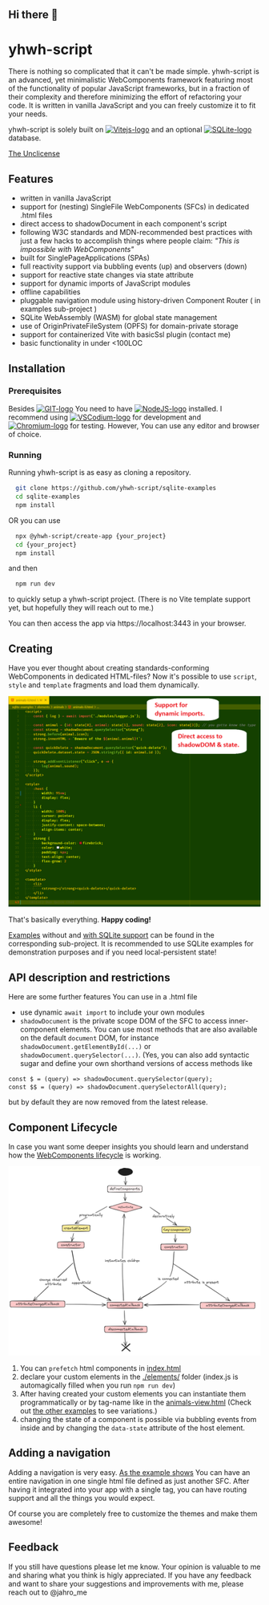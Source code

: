 ## Hi there 👋

# yhwh-script

There is nothing so complicated that it can't be made simple. yhwh-script is an advanced, yet minimalistic WebComponents framework featuring most of the functionality of popular JavaScript frameworks, but in a fraction of their complexity and therefore minimizing the effort of refactoring your code. It is written in vanilla JavaScript and you can freely customize it to fit your needs.

yhwh-script is solely built on <a title="Vite" href="https://vitejs.dev"><img height="20" alt="Vitejs-logo" src="https://vitejs.dev/logo.svg"></a> and an optional <a title="SQLite" href="https://sqlite.org/wasm"><img height="20" alt="SQLite-logo" src="https://sqlite.org/images/sqlite370_banner.gif"></a> database.

[The Unclicense](https://choosealicense.com/licenses/unlicense/)

## Features

- written in vanilla JavaScript
- support for (nesting) SingleFile WebComponents (SFCs) in dedicated .html files
- direct access to shadowDocument in each component's script
- following W3C standards and MDN-recommended best practices with just a few hacks to accomplish things where people claim: *"This is impossible with WebComponents"*
- built for SinglePageApplications (SPAs)
- full reactivity support via bubbling events (up) and observers (down)
- support for reactive state changes via state attribute
- support for dynamic imports of JavaScript modules
- offline capabilities
- pluggable navigation module using history-driven Component Router ( in examples sub-project )
- SQLite WebAssembly (WASM) for global state management
- use of OriginPrivateFileSystem (OPFS) for domain-private storage
- support for containerized Vite with basicSsl plugin (contact me)
- basic functionality in under <100LOC

## Installation

### Prerequisites

Besides <a title="git" href="https://git-scm.com"><img height="20" alt="GIT-logo" src="https://git-scm.com/images/logo@2x.png"></a> You need to have <a title="NodeJS" href="https://nodejs.org"><img height="20" alt="NodeJS-logo" src="https://www.vectorlogo.zone/logos/nodejs/nodejs-ar21.svg"></a> installed. I recommend using <a title="VSCodium" href="https://vscodium.com"><img height="20" alt="VSCodium-logo" src="https://vscodium.com/img/codium_cnl.svg"></a> for development and <a title="chromium" href="https://www.chromium.org/getting-involved/dev-channel/"><img height="20" alt="Chromium-logo" src="https://www.chromium.org/_assets/icon-chromium-96.png"></a> for testing. However, You can use any editor and browser of choice.

### Running 

Running yhwh-script is as easy as cloning a repository.

```bash
  git clone https://github.com/yhwh-script/sqlite-examples
  cd sqlite-examples
  npm install
```

OR you can use

```bash
  npx @yhwh-script/create-app {your_project}
  cd {your_project}
  npm install
```

and then

```bash
  npm run dev
```

to quickly setup a yhwh-script project. (There is no Vite template support yet, but hopefully they will reach out to me.)

You can then access the app via https://localhost:3443 in your browser.

## Creating

Have you ever thought about creating standards-conforming WebComponents in dedicated HTML-files? Now it's possible to use ```script```, ```style``` and ```template``` fragments and load them dynamically.

![Preview](https://raw.githubusercontent.com/yhwh-script/yhwh-script/refs/heads/main/docs/animals-li.png)

That's basically everything. **Happy coding!**

[Examples](https://github.com/yhwh-script/examples/tree/main/) without and [with SQLite support](https://github.com/yhwh-script/sqlite-examples/tree/main/) can be found in the corresponding sub-project. It is recommended to use SQLite examples for demonstration purposes and if you need local-persistent state!

## API description and restrictions

Here are some further features You can use in a .html file

- use dynamic ```await import``` to include your own modules
- ```shadowDocument``` is the private scope DOM of the SFC to access inner-component elements. You can use most methods that are also available on the default ```document``` DOM, for instance ```shadowDocument.getElementById(...)``` or  ```shadowDocument.querySelector(...)```. (Yes, you can also add syntactic sugar and define your own shorthand versions of access methods like

```
const $ = (query) => shadowDocument.querySelector(query);
const $$ = (query) => shadowDocument.querySelectorAll(query);
```

but by default they are now removed from the latest release.

## Component Lifecycle

In case you want some deeper insights you should learn and understand how the [WebComponents lifecycle](https://developer.mozilla.org/en-US/docs/Web/API/Web_components/Using_custom_elements#custom_element_lifecycle_callbacks) is working.

![Preview](https://raw.githubusercontent.com/yhwh-script/yhwh-script/refs/heads/main/docs/customElements-lifecycle.png)

1. You can ```prefetch``` html components in [index.html](https://github.com/yhwh-script/elements/blob/main/index.html)
2. declare your custom elements in the [./elements/](https://github.com/yhwh-script/elements/tree/main/elements) folder (index.js is automagically filled when you run ```npm run dev```)
4. After having created your custom elements you can instantiate them programmatically or by tag-name like in the [animals-view.html](https://github.com/yhwh-script/examples/blob/main/elements/animals/animals-view.html) (Check out [the other examples](https://github.com/yhwh-script/examples/blob/main/elements/) to see variations.)
5. changing the state of a component is possible via bubbling events from inside and by changing the ```data-state``` attribute of the host element.

## Adding a navigation 

Adding a navigation is very easy. [As the example shows](https://github.com/yhwh-script/sqlite-examples/blob/main/elements/home/home-navigation.html) You can have an entire navigation in one single html file defined as just another SFC. After having it integrated into your app with a single tag, you can have routing support and all the things you would expect.

Of course you are completely free to customize the themes and make them awesome!

## Feedback

If you still have questions please let me know. Your opinion is valuable to me and sharing what you think is higly appreciated.  If you have any feedback and want to share your suggestions and improvements with me, please reach out to @jahro_me 

